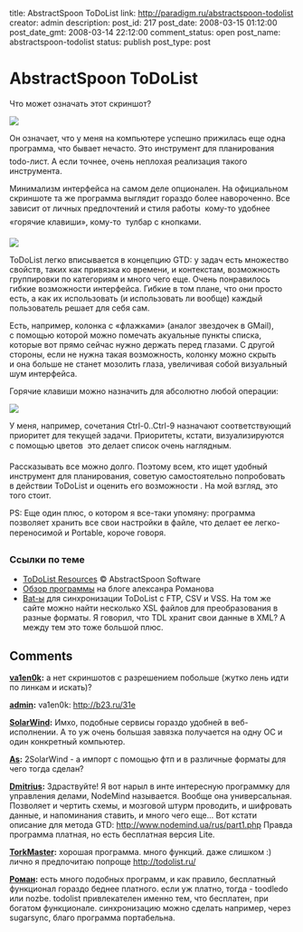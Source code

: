 title: AbstractSpoon ToDoList
link: http://paradigm.ru/abstractspoon-todolist
creator: admin
description: 
post_id: 217
post_date: 2008-03-15 01:12:00
post_date_gmt: 2008-03-14 22:12:00
comment_status: open
post_name: abstractspoon-todolist
status: publish
post_type: post

# AbstractSpoon ToDoList

Что может означать этот скриншот?

![](/;-\)/2008/03/todolist1.png)

Он означает, что у меня на компьютере успешно прижилась еще одна программа, что бывает нечасто. Это инструмент для планирования  todo-лист. А если точнее, очень неплохая реализация такого инструмента.

Минимализм интерфейса на самом деле опционален. На официальном скриншоте та же программа выглядит гораздо более навороченно. Все зависит от личных предпочтений и стиля работы  кому-то удобнее «горячие клавиши», кому-то  тулбар с кнопками.

[![](/;-\)/2008/03/todolist2.png)](http://www.codeproject.com/KB/applications/ToDoList2/todolist.png)

ToDoList легко вписывается в концепцию GTD: у задач есть множество свойств, таких как привязка ко времени, и контекстам, возможность группировки по категориям и много чего еще. Очень понравилось гибкие возможности интерфейса. Гибкие в том плане, что они просто есть, а как их использовать (и использовать ли вообще) каждый пользователь решает для себя сам.

Есть, например, колонка с «флажками» (аналог звездочек в GMail), с помощью которой можно помечать акуальные пункты списка, которые вот прямо сейчас нужно держать перед глазами. С другой стороны, если не нужна такая возможность, колонку можно скрыть и она больше не станет мозолить глаза, увеличивая собой визуальный шум интерфейса. 

Горячие клавиши можно назначить для абсолютно любой операции:

![](/;-\)/2008/03/todolist3.png)

У меня, например, сочетания Ctrl-0..Ctrl-9 назначают соответствующий приоритет для текущей задачи. Приоритеты, кстати, визуализируются с помощью цветов  это делает список очень наглядным.

Рассказывать все можно долго. Поэтому всем, кто ищет удобный инструмент для планирования, советую самостоятельно попробовать в действии ToDoList и оценить его возможности . На мой взгляд, это того стоит.

PS: Еще один плюс, о котором я все-таки упомяну: программа позволяет хранить все свои настройки в файле, что делает ее легко-переносимой и Portable, короче говоря.

### Ссылки по теме

  * [ToDoList Resources](http://www.abstractspoon.com/tdl_resources.html) © AbstractSpoon Software
  * [Обзор программы](http://b23.ru/32l) на блоге алексанра Романова
  * [Bat-ы](http://b23.ru/326) для синхронизации ToDoList c FTP, CSV и VSS. На том же сайте можно найти несколько XSL файлов для преобразования в разные форматы. Я говорил, что TDL хранит свои данные в XML? А между тем это тоже большой плюс.

## Comments

**[va1en0k](#387 "2008-03-15 12:16:32"):** а нет скриншотов с разрешением побольше (жутко лень идти по линкам и искать)?

**[admin](#388 "2008-03-15 14:26:33"):** va1en0k: http://b23.ru/31e

**[SolarWind](#395 "2008-03-16 23:07:29"):** Имхо, подобные сервисы гораздо удобней в веб-исполнении. А то уж очень большая завязка получается на одну ОС и один конкретный компьютер.

**[As](#634 "2008-04-29 23:10:56"):** 2SolarWind - а импорт с помощью фтп и в различные форматы для чего тогда сделан?

**[Dmitrius](#44068 "2010-03-19 19:55:29"):** Здраствуйте! Я вот нарыл в инте интересную программку для управления делами, NodeMind называется. Вообще она универсальная. Позволяет и чертить схемы, и мозговой штурм проводить, и шифровать данные, и напоминания ставить, и много чего еще... Вот кстати описание для метода GTD: http://www.nodemind.ua/rus/part1.php Правда программа платная, но есть бесплатная версия Lite.

**[TorkMaster](#42586 "2010-02-02 13:54:52"):** хорошая программа. много функций. даже слишком :) лично я предпочитаю попроще http://todolist.ru/

**[Роман](#58384 "2011-08-22 13:39:51"):** есть много подобных программ, и как правило, бесплатный функционал гораздо беднее платного. если уж платно, тогда - toodledo или nozbe. todolist привлекателен именно тем, что бесплатен, при богатом функционале. синхронизацию можно сделать например, через sugarsync, благо программа портабельна.

